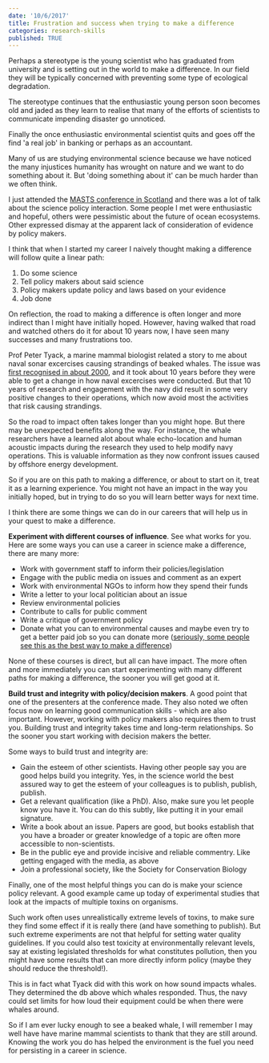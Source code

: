 ```yaml
---
date: '10/6/2017'
title: Frustration and success when trying to make a difference
categories: research-skills
published: TRUE
---
```


Perhaps a stereotype is the young scientist who has graduated from university and is setting out in the world to make a difference. In our field they will be typically concerned with preventing some type of ecological degradation.

The stereotype continues that the enthusiastic young person soon becomes old and jaded as they learn to realise that many of the efforts of scientists to communicate impending disaster go unnoticed.

Finally the once enthusiastic environmental scientist quits and goes off the find 'a real job' in banking or perhaps as an accountant.

Many of us are studying environmental science because we have noticed the many injustices humanity has wrought on nature and we want to do something about it. But 'doing something about it' can be much harder than we often think.

I just attended the [MASTS conference in Scotland](http://www.masts.ac.uk/annual-science-meeting/2017-programme-and-abstracts/) and there was a lot of talk about the science policy interaction. Some people I met were enthusiastic and hopeful, others were pessimistic about the future of ocean ecosystems. Other expressed dismay at the apparent lack of consideration of evidence by policy makers.

I think that when I started my career I naively thought making a difference will follow quite a linear path:

1. Do some science
2. Tell policy makers about said science
3. Policy makers update policy and laws based on your evidence
4. Job done

On reflection, the road to making a difference is often longer and more indirect than I might have initially hoped. However, having walked that road and watched others do it for about 10 years now, I have seen many successes and many frustrations too.

Prof Peter Tyack, a marine mammal biologist related a story to me about naval sonar excercises causing strandings of beaked whales. The issue was [first recognised in about 2000](http://science.sciencemag.org/content/291/5504/576.full?casa_token=wC7nDORciOsAAAAA:d5hB-KqBTKsi0fY_em5XcfG51qgIFuQwkAtiavbs9JKZuwuXcP2jYE22MU469S9AZGfLxT2nC6U_X8k), and it took about 10 years before they were able to get a change in how naval excercises were conducted. But that 10 years of research and engagement with the navy did result in some very positive changes to their operations, which now avoid most the activities that risk causing strandings.

So the road to impact often takes longer than you might hope. But there may be unexpected benefits along the way. For instance, the whale researchers have a learned alot about whale echo-location and human acoustic impacts during the research they used to help modify navy operations. This is valuable information as they now confront issues caused by offshore energy development.

So if you are on this path to making a difference, or about to start on it, treat it as a learning experience. You might not have an impact in the way you initially hoped, but in trying to do so you will learn better ways for next time.

I think there are some things we can do in our careers that will help us in your quest to make a difference.

**Experiment with different courses of influence**. See what works for you. Here are some ways you can use a career in science make a difference, there are many more:

* Work with government staff to inform their policies/legislation
* Engage with the public media on issues and comment as an expert
* Work with environmental NGOs to inform how they spend their funds
* Write a letter to your local politician about an issue
* Review environmental policies
* Contribute to calls for public comment
* Write a critique of government policy
* Donate what you can to environmental causes and maybe even try to get a better paid job so you can donate more ([seriously, some people see this as the best way to make a difference](http://www.bbc.co.uk/news/magazine-11950843))

None of these courses is direct, but all can have impact. The more often and more immediately you can start experimenting with many different paths for making a difference, the sooner you will get good at it.

**Build trust and integrity with policy/decision makers**. A good point that one of the presenters at the conference made. They also noted we often focus now on learning good communication skills - which are also important. However, working with policy makers also requires them to trust you. Building trust and integrity takes time and long-term relationships. So the sooner you start working with decision makers the better.

Some ways to build trust and integrity are:

* Gain the esteem of other scientists. Having other people say you are good helps build you integrity. Yes, in the science world the best assured way to get the esteem of your colleagues is to publish, publish, publish.
* Get a relevant qualification (like a PhD). Also, make sure you let people know you have it. You can do this subtly, like putting it in your email signature.
* Write a book about an issue. Papers are good, but books establish that you have a broader or greater knowledge of a topic are often more accessible to non-scientists.
* Be in the public eye and provide incisive and reliable commentry. Like getting engaged with the media, as above
* Join a professional society, like the Society for Conservation Biology

Finally, one of the most helpful things you can do is make your science policy relevant. A good example came up today of experimental studies that look at the impacts of multiple toxins on organisms.

Such work often uses unrealistically extreme levels of toxins, to make sure they find some effect if it is really there (and have something to publish). But such extreme experiments are not that helpful for setting water quality guidelines. If you could also test toxicity at environmentally relevant levels, say at existing legislated thresholds for what constitutes pollution, then you might have some results that can more directly inform policy (maybe they should reduce the threshold!).

This is in fact what Tyack did with this work on how sound impacts whales. They determined the db above which whales responded. Thus, the navy could set limits for how loud their equipment could be when there were whales around.

So if I am ever lucky enough to see a beaked whale, I will remember I may well have have marine mammal scientists to thank that they are still around. Knowing the work you do has helped the environment is the fuel you need for persisting in a career in science.

